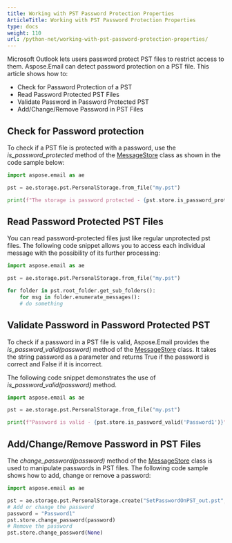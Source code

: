 ```yaml
---
title: Working with PST Password Protection Properties
ArticleTitle: Working with PST Password Protection Properties
type: docs
weight: 110
url: /python-net/working-with-pst-password-protection-properties/
---
```



Microsoft Outlook lets users password protect PST files to restrict access to them. Aspose.Email can detect password protection on a PST file. This article shows how to:

- Check for Password Protection of a PST
- Read Password Protected PST Files
- Validate Password in Password Protected PST
- Add/Change/Remove Password in PST Files
## **Check for Password protection**

To check if a PST file is protected with a password, use the *is_password_protected* method of the [MessageStore](https://reference.aspose.com/email/python-net/aspose.email.storage.pst/messagestore/#messagestore-class) class as shown in the code sample below: 

```py
import aspose.email as ae

pst = ae.storage.pst.PersonalStorage.from_file("my.pst")

print(f"The storage is password protected - {pst.store.is_password_protected}")
```

## **Read Password Protected PST Files**

You can read password-protected files just like regular unprotected pst files. The following code snippet allows you to access each individual message with the possibility of its further processing:

```py
import aspose.email as ae

pst = ae.storage.pst.PersonalStorage.from_file("my.pst")

for folder in pst.root_folder.get_sub_folders():
    for msg in folder.enumerate_messages():
    # do something
```
## **Validate Password in Password Protected PST**

To check if a password in a PST file is valid, Aspose.Email provides the *is_password_valid(password)* method of the [MessageStore](https://reference.aspose.com/email/python-net/aspose.email.storage.pst/messagestore/#messagestore-class) class. It takes the string password as a parameter and returns True if the password is correct and False if it is incorrect.

The following code snippet demonstrates the use of *is_password_valid(password)* method.

```py
import aspose.email as ae

pst = ae.storage.pst.PersonalStorage.from_file("my.pst")

print(f"Password is valid - {pst.store.is_password_valid('Password1')}")
```

## **Add/Change/Remove Password in PST Files**

The *change_password(password)* method of the [MessageStore](https://reference.aspose.com/email/python-net/aspose.email.storage.pst/messagestore/#messagestore-class) class is used to manipulate passwords in PST files. The following code sample shows how to add, change or remove a password:

```py
import aspose.email as ae

pst = ae.storage.pst.PersonalStorage.create("SetPasswordOnPST_out.pst", ae.storage.pst.FileFormatVersion.UNICODE)
# Add or change the password
password = "Password1"
pst.store.change_password(password)
# Remove the password
pst.store.change_password(None)
```
